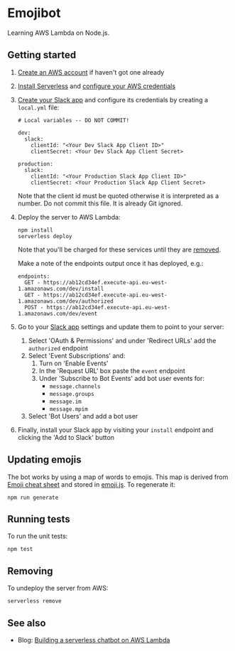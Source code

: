 # Emojibot

Learning AWS Lambda on Node.js.

## Getting started

1. [Create an AWS account](https://aws.amazon.com/free/) if haven't got one already

1. [Install Serverless](https://serverless.com/framework/docs/providers/aws/guide/installation/) and [configure your AWS credentials](https://serverless.com/framework/docs/providers/aws/guide/credentials/)

1. [Create your Slack app](https://api.slack.com/slack-apps#create-app) and configure its credentials by creating a `local.yml` file:

	```
	# Local variables -- DO NOT COMMIT!
	
	dev:
	  slack:
	    clientId: "<Your Dev Slack App Client ID>"
	    clientSecret: <Your Dev Slack App Client Secret>
	
	production:
	  slack:
	    clientId: "<Your Production Slack App Client ID>"
	    clientSecret: <Your Production Slack App Client Secret>
	```

	Note that the client id must be quoted otherwise it is interpreted as a number. Do not commit this file. It is already Git ignored.

1. Deploy the server to AWS Lambda:

	```
	npm install
	serverless deploy
	```

	Note that you'll be charged for these services until they are [removed](#removing).

	Make a note of the endpoints output once it has deployed, e.g.:

	```
	endpoints:
	  GET - https://ab12cd34ef.execute-api.eu-west-1.amazonaws.com/dev/install
	  GET - https://ab12cd34ef.execute-api.eu-west-1.amazonaws.com/dev/authorized
	  POST - https://ab12cd34ef.execute-api.eu-west-1.amazonaws.com/dev/event
	```
	
1. Go to your [Slack app](https://api.slack.com/apps) settings and update them to point to your server:
	
	1. Select 'OAuth & Permissions' and under 'Redirect URLs' add the `authorized` endpoint
	1. Select 'Event Subscriptions' and:
		1. Turn on 'Enable Events'
		1. In the 'Request URL' box paste the `event` endpoint
		1. Under 'Subscribe to Bot Events' add bot user events for:
			* `message.channels`
			* `message.groups`
			* `message.im`
			* `message.mpim`
	1. Select 'Bot Users' and add a bot user

1. Finally, install your Slack app by visiting your `install` endpoint and clicking the 'Add to Slack' button

## Updating emojis

The bot works by using a map of words to emojis. This map is derived from [Emoji cheat sheet](https://www.webfx.com/tools/emoji-cheat-sheet/index.html) and stored in [emoji.js](src/emoji.js). To regenerate it:

```
npm run generate
```

## Running tests

To run the unit tests:

```
npm test
```

## Removing

To undeploy the server from AWS:

```
serverless remove
```

## See also

* Blog: [Building a serverless chatbot on AWS Lambda](https://www.blackpepper.co.uk/blog/creating-a-serverless-slack-bot-on-aws-lambda)
